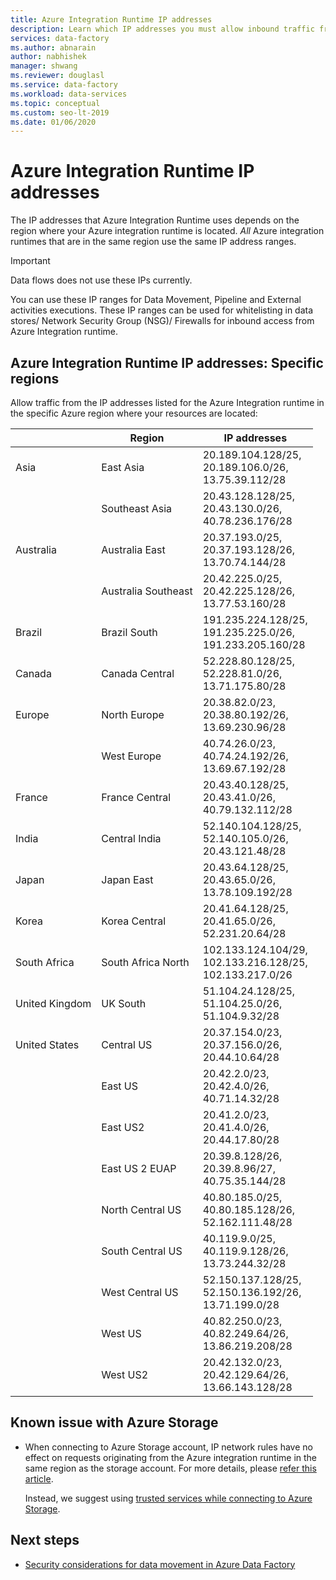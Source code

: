 ```yaml
---
title: Azure Integration Runtime IP addresses
description: Learn which IP addresses you must allow inbound traffic from, in order to properly configure firewalls for securing network access to data stores.
services: data-factory
ms.author: abnarain
author: nabhishek
manager: shwang
ms.reviewer: douglasl
ms.service: data-factory
ms.workload: data-services
ms.topic: conceptual
ms.custom: seo-lt-2019
ms.date: 01/06/2020
---
```


# Azure Integration Runtime IP addresses

The IP addresses that Azure Integration Runtime uses depends on the region where your Azure integration runtime is located. *All* Azure integration runtimes that are in the same region use the same IP address ranges.

> [!IMPORTANT]  
> Data flows does not use these IPs currently. 
>
> You can use these IP ranges for Data Movement, Pipeline and External activities executions. These IP ranges can be used for whitelisting in data stores/ Network Security Group (NSG)/ Firewalls for inbound access from Azure Integration runtime. 

## Azure Integration Runtime IP addresses: Specific regions

Allow traffic from the IP addresses listed for the Azure Integration runtime in the specific Azure region where your resources are located:

|                | Region              | IP addresses                                                 |
| -------------- | ------------------- | ------------------------------------------------------------ |
| Asia           | East Asia           | 20.189.104.128/25, </br>20.189.106.0/26, </br>13.75.39.112/28 |
| &nbsp;         | Southeast Asia      | 20.43.128.128/25, </br>20.43.130.0/26, </br>40.78.236.176/28 |
| Australia      | Australia East      | 20.37.193.0/25,</br>20.37.193.128/26,</br>13.70.74.144/28    |
| &nbsp;         | Australia Southeast | 20.42.225.0/25,</br>20.42.225.128/26,</br>13.77.53.160/28    |
| Brazil         | Brazil South        | 191.235.224.128/25,</br>191.235.225.0/26,</br>191.233.205.160/28 |
| Canada         | Canada Central      | 52.228.80.128/25,</br>52.228.81.0/26,</br>13.71.175.80/28    |
| Europe         | North Europe        | 20.38.82.0/23,</br>20.38.80.192/26,</br>13.69.230.96/28      |
| &nbsp;         | West Europe         | 40.74.26.0/23,</br>40.74.24.192/26,</br>13.69.67.192/28      |
| France         | France Central      | 20.43.40.128/25,</br>20.43.41.0/26,</br>40.79.132.112/28     |
| India          | Central India       | 52.140.104.128/25,</br>52.140.105.0/26,</br>20.43.121.48/28  |
| Japan          | Japan East          | 20.43.64.128/25,</br>20.43.65.0/26,</br>13.78.109.192/28     |
| Korea          | Korea Central       | 20.41.64.128/25,</br>20.41.65.0/26,</br>52.231.20.64/28      |
| South Africa   | South Africa North  | 102.133.124.104/29,</br>102.133.216.128/25,</br>102.133.217.0/26 |
| United Kingdom | UK South            | 51.104.24.128/25,</br>51.104.25.0/26,</br>51.104.9.32/28     |
| United States  | Central US          | 20.37.154.0/23,</br>20.37.156.0/26,</br>20.44.10.64/28       |
|                | East US             | 20.42.2.0/23,</br>20.42.4.0/26,</br>40.71.14.32/28           |
|                | East US2            | 20.41.2.0/23,</br>20.41.4.0/26,</br>20.44.17.80/28           |
|                | East US 2 EUAP      | 20.39.8.128/26,</br>20.39.8.96/27,</br>40.75.35.144/28       |
|                | North Central US    | 40.80.185.0/25,</br>40.80.185.128/26,</br>52.162.111.48/28   |
|                | South Central US    | 40.119.9.0/25,</br>40.119.9.128/26,</br>13.73.244.32/28      |
|                | West Central US     | 52.150.137.128/25,</br>52.150.136.192/26,</br>13.71.199.0/28 |
|                | West US             | 40.82.250.0/23,</br>40.82.249.64/26,</br>13.86.219.208/28    |
|                | West US2            | 20.42.132.0/23,</br>20.42.129.64/26,</br>13.66.143.128/28    |

## Known issue with Azure Storage

* When connecting to Azure Storage account, IP network rules have no effect on requests originating from the Azure integration runtime in the same region as the storage account. For more details, please [refer this article](https://docs.microsoft.com/azure/storage/common/storage-network-security#grant-access-from-an-internet-ip-range). 

  Instead, we suggest using [trusted services while connecting to Azure Storage](https://techcommunity.microsoft.com/t5/azure-data-factory/data-factory-is-now-a-trusted-service-in-azure-storage-and-azure/ba-p/964993). 

## Next steps

* [Security considerations for data movement in Azure Data Factory](data-movement-security-considerations.md)
